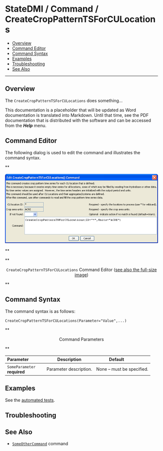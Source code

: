 # StateDMI / Command / CreateCropPatternTSForCULocations #

* [Overview](#overview)
* [Command Editor](#command-editor)
* [Command Syntax](#command-syntax)
* [Examples](#examples)
* [Troubleshooting](#troubleshooting)
* [See Also](#see-also)

-------------------------

## Overview ##

The `CreateCropPatternTSForCULocations` does something...

This documentation is a placeholder that will be updated as Word documentation is translated into Markdown.
Until that time, see the PDF documentation that is distributed with the software and can be accessed
from the ***Help*** menu.

## Command Editor ##

The following dialog is used to edit the command and illustrates the command syntax.

**<p style="text-align: center;">
![CreateCropPatternTSForCULocations](CreateCropPatternTSForCULocations.png)
</p>**

**<p style="text-align: center;">
`CreateCropPatternTSForCULocations` Command Editor (<a href="../CreateCropPatternTSForCULocations.png">see also the full-size image</a>)
</p>**

## Command Syntax ##

The command syntax is as follows:

```text
CreateCropPatternTSForCULocations(Parameter="Value",...)
```
**<p style="text-align: center;">
Command Parameters
</p>**

| **Parameter**&nbsp;&nbsp;&nbsp;&nbsp;&nbsp;&nbsp;&nbsp;&nbsp;&nbsp;&nbsp;&nbsp;&nbsp; | **Description** | **Default**&nbsp;&nbsp;&nbsp;&nbsp;&nbsp;&nbsp;&nbsp;&nbsp;&nbsp;&nbsp; |
| --------------|-----------------|----------------- |
|`SomeParameter`<br>**required**|Parameter description.|None – must be specified.|

## Examples ##

See the [automated tests](https://github.com/OpenCDSS/cdss-app-statedmi-test/tree/master/test/regression/commands/CreateCropPatternTSForCULocations).

## Troubleshooting ##

## See Also ##

* [`SomeOtherCommand`](../SomeOtherCommand/SomeOtherCommand) command
